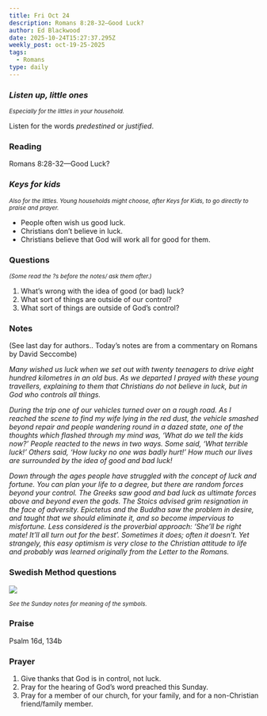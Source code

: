 ```yaml
---
title: Fri Oct 24
description: Romans 8:28-32—Good Luck?
author: Ed Blackwood
date: 2025-10-24T15:27:37.295Z
weekly_post: oct-19-25-2025
tags:
  - Romans
type: daily
---
```

### *Listen up, little ones*

<div><small><i>Especially for the littles in your household.</i></small></div>

Listen for the words *predestined* or *justified*.

### Reading

Romans 8:28-32—Good Luck?

### *Keys for kids*

<div><small><i>Also for the littles. Young households might choose, after Keys for Kids, to go directly to praise and prayer.</i></small></div>

* People often wish us good luck.
* Christians don’t believe in luck.
* Christians believe that God will work all for good for them.

### Questions

<div><small><i>(Some read the ?s before the notes/ ask them after.)</i></small></div>

1. What’s wrong with the idea of good (or bad) luck?
2. What sort of things are outside of our control?
3. What sort of things are outside of God’s control?

### Notes

(See last day for authors.. Today’s notes are from a commentary on Romans by David Seccombe)	

*Many wished us luck when we set out with twenty teenagers to drive eight hundred kilometres in an old bus. As we departed I prayed with these young travellers, explaining to them that Christians do not believe in luck, but in God who controls all things.*

*During the trip one of our vehicles turned over on a rough road. As I reached the scene to find my wife lying in the red dust, the vehicle smashed beyond repair and people wandering round in a dazed state, one of the thoughts which flashed through my mind was, ‘What do we tell the kids now?’ People reacted to the news in two ways. Some said, ‘What terrible luck!’ Others said, ‘How lucky no one was badly hurt!’ How much our lives are surrounded by the idea of good and bad luck!*

*Down through the ages people have struggled with the concept of luck and fortune. You can plan your life to a degree, but there are random forces beyond your control. The Greeks saw good and bad luck as ultimate forces above and beyond even the gods. The Stoics advised grim resignation in the face of adversity. Epictetus and the Buddha saw the problem in desire, and taught that we should eliminate it, and so become impervious to misfortune. Less considered is the proverbial approach: ‘She’ll be right mate! It’ll all turn out for the best’. Sometimes it does; often it doesn’t. Yet strangely, this easy optimism is very close to the Christian attitude to life and probably was learned originally from the Letter to the Romans.*

### Swedish Method questions

![](/static/img/family_worship_study_ed-swedish_questions.png)

<div><small><i>See the Sunday notes for meaning of the symbols.</i></small></div>

### Praise

Psalm 16d, 134b

### Prayer

1. Give thanks that God is in control, not luck.
2. Pray for the hearing of God’s word preached this Sunday.
3. Pray for a member of our church, for your family, and for a non-Christian friend/family member.